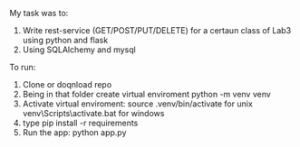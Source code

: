 My task was to:
1. Write rest-service (GET/POST/PUT/DELETE) for a certaun class of Lab3 using python and flask
2. Using SQLAlchemy and mysql

To run:
1. Clone or doqnload repo
2. Being in that folder create virtual enviroment  python -m venv venv
3. Activate virtual enviroment:
    source .venv/bin/activate for unix
    venv\Scripts\activate.bat for windows
4. type pip install -r requirements
5. Run the app: python app.py    
